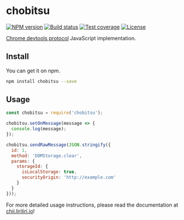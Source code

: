 # chobitsu

[![NPM version][npm-image]][npm-url]
[![Build status][ci-image]][ci-url]
[![Test coverage][codecov-image]][codecov-url]
[![License][license-image]][npm-url]

[npm-image]: https://img.shields.io/npm/v/chobitsu?style=flat-square 
[npm-url]: https://npmjs.org/package/chobitsu
[ci-image]: https://img.shields.io/github/actions/workflow/status/liriliri/chobitsu/main.yml?branch=master&style=flat-square 
[ci-url]: https://github.com/liriliri/chobitsu/actions/workflows/main.yml
[codecov-image]: https://img.shields.io/codecov/c/github/liriliri/chobitsu?style=flat-square
[codecov-url]: https://codecov.io/github/liriliri/chobitsu?branch=master
[license-image]: https://img.shields.io/npm/l/chobitsu?style=flat-square

[Chrome devtools protocol](https://chromedevtools.github.io/devtools-protocol/) JavaScript implementation.

## Install

You can get it on npm.

```bash
npm install chobitsu --save
```

## Usage

```javascript
const chobitsu = require('chobitsu');

chobitsu.setOnMessage(message => {
  console.log(message);
});

chobitsu.sendRawMessage(JSON.stringify({
  id: 1,  
  method: 'DOMStorage.clear',
  params: {
    storageId: {
      isLocalStorage: true,
      securityOrigin: 'http://example.com'
    }
  }
}));
```

For more detailed usage instructions, please read the documentation at [chii.liriliri.io](https://chii.liriliri.io/docs/chobitsu.html)!
